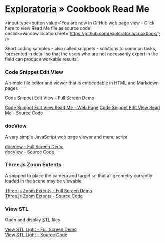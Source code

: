 [Exploratoria]( http://exploratoria.github.io ) &raquo;
Cookbook Read Me
===

<span style=display:none; >[You are now in GitHub source code view - click here to view Read Me file as a web page]( http://exploratoria.github.io/cookbook/index.html "View file as a web page." ) </span>
<input type=button value='You are now in GitHub web page view - Click here to view Read Me file as source code' onclick=window.location.href='https://github.com/exploratoria/cookbook/'; />

Short coding samples - also called snippets - solutions to common tasks, 'presented in detail so that the users who are not necessarily expert in the field can produce workable results'.

<!--

https://en.wikipedia.org/wiki/Cookbook#Usage_outside_the_world_of_food

Might follow the O'Reilly structure: http://archive.oreilly.com/images/cookbooks/spread.gif

See also Christopher Alexander: A Pattern Language - https://en.wikipedia.org/wiki/A_Pattern_Language

-->

<!--
### Code Menu Edit View

A simple file editor and viewer with a sidebar menu of editable files

[Code Menu Edit View - Full Screen Demo]( http://exploratoria.github.io/cookbook/code-menu-edit-view/build/index.html )  
[Code Menu Edit View - Source Code]( https://github.com/exploratoria/exploratoria.github.io/tree/master/cookbook/code-menu-edit-view/ )
-->

### Code Snippet Edit View

A simple file editor and viewer that is embeddable in HTML and Markdown pages

[Code Snippet Edit View - Full Screen Demo]( http://exploratoria.github.io/cookbook/code-snippet-edit-view/build/index.html )  

[Code Snippet Edit View Read Me - Web Page]( http://exploratoria.github.io/cookbook/code-snippet-edit-view/index.html  )
[Code Snippet Edit View Read Me - Source Code]( https://github.com/exploratoria/exploratoria.github.io/tree/master/cookbook/code-snippet-edit-view/ )

### docView
A very simple JavaScript web page viewer and menu script

[docView - Full Screen Demo]( http://exploratoria.github.io/cookbook/doc-view/build/index.html )  
[docView - Source Code]( https://github.com/exploratoria/exploratoria.github.io/tree/master/cookbook/doc-view )


### Three.js Zoom Extents

A snipped to place the camera and target so that all geometry currently loaded in the scene may be viewable

[Three.js Zoom Extents - Full Screen Demo]( http://exploratoria.github.io/cookbook/threejs-snippets/threejs-zoom-extents/r1/threejs-zoom-extents-r1.html)  
[Three.js Zoom Extents - Source Code]( https://github.com/exploratoria/exploratoria.github.io/tree/master/cookbook/threejs-snippets/threejs-zoom-extents )  

### View STL

Open and display [STL]( https://en.wikipedia.org/wiki/STL_(file_format) ) files

[View STL Light - Full Screen Demo]( http://exploratoria.github.io/cookbook/viewers/view-stl-light/r1/view-stl-light-r1.html)  
[View STL Light  - Source Code]( https://github.com/exploratoria/exploratoria.github.io/tree/master/cookbook/viewers/view-stl-light/ )  
